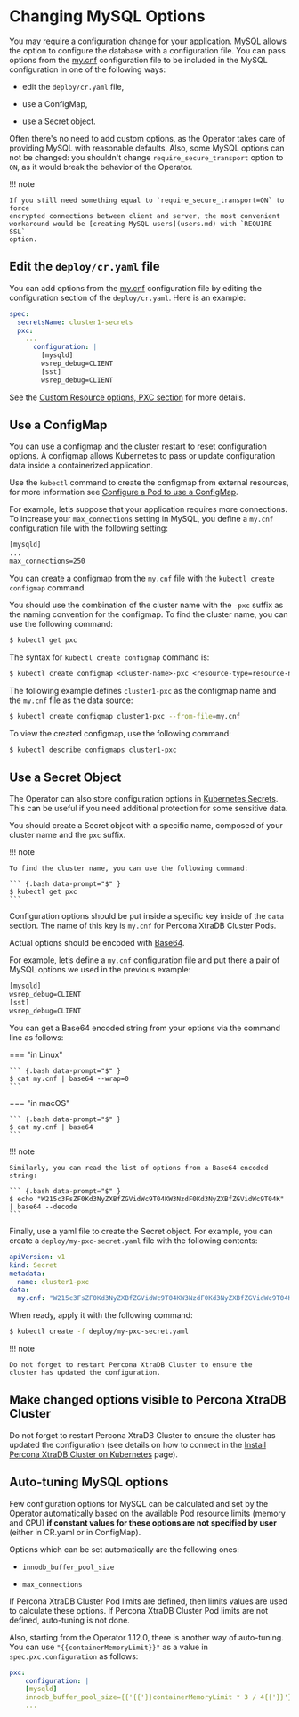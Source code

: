 # Changing MySQL Options

You may require a configuration change for your application. MySQL
allows the option to configure the database with a configuration file.
You can pass options from the
[my.cnf](https://dev.mysql.com/doc/refman/8.0/en/option-files.html)
configuration file to be included in the MySQL configuration in one of the
following ways:

* edit the `deploy/cr.yaml` file,

* use a ConfigMap,

* use a Secret object.

Often there's no need to add custom options, as the Operator takes care of
providing MySQL with reasonable defaults. Also, some MySQL options can not
be changed: you shouldn't change `require_secure_transport` option to `ON`, as
it would break the behavior of the Operator.

!!! note

    If you still need something equal to `require_secure_transport=ON` to force
    encrypted connections between client and server, the most convenient
    workaround would be [creating MySQL users](users.md) with `REQUIRE SSL`
    option.

## Edit the `deploy/cr.yaml` file

You can add options from the
[my.cnf](https://dev.mysql.com/doc/refman/8.0/en/option-files.html)
configuration file by editing the configuration section of the
`deploy/cr.yaml`. Here is an example:

```yaml
spec:
  secretsName: cluster1-secrets
  pxc:
    ...
      configuration: |
        [mysqld]
        wsrep_debug=CLIENT
        [sst]
        wsrep_debug=CLIENT
```

See the [Custom Resource options, PXC section](operator.html#operator-pxc-section)
for more details.

## Use a ConfigMap

You can use a configmap and the cluster restart to reset configuration
options. A configmap allows Kubernetes to pass or update configuration
data inside a containerized application.

Use the `kubectl` command to create the configmap from external
resources, for more information see [Configure a Pod to use a ConfigMap](https://kubernetes.io/docs/tasks/configure-pod-container/configure-pod-configmap/#create-a-configmap).

For example, let’s suppose that your application requires more
connections. To increase your `max_connections` setting in MySQL, you
define a `my.cnf` configuration file with the following setting:

```default
[mysqld]
...
max_connections=250
```

You can create a configmap from the `my.cnf` file with the
`kubectl create configmap` command.

You should use the combination of the cluster name with the `-pxc`
suffix as the naming convention for the configmap. To find the cluster
name, you can use the following command:

``` {.bash data-prompt="$" }
$ kubectl get pxc
```

The syntax for `kubectl create configmap` command is:

```default
$ kubectl create configmap <cluster-name>-pxc <resource-type=resource-name>
```

The following example defines `cluster1-pxc` as the configmap name and the
`my.cnf` file as the data source:

``` {.bash data-prompt="$" }
$ kubectl create configmap cluster1-pxc --from-file=my.cnf
```

To view the created configmap, use the following command:

``` {.bash data-prompt="$" }
$ kubectl describe configmaps cluster1-pxc
```

## Use a Secret Object

The Operator can also store configuration options in [Kubernetes Secrets](https://kubernetes.io/docs/concepts/configuration/secret/).
This can be useful if you need additional protection for some sensitive data.

You should create a Secret object with a specific name, composed of your cluster
name and the `pxc` suffix.

!!! note

    To find the cluster name, you can use the following command:

    ``` {.bash data-prompt="$" }
    $ kubectl get pxc
    ```

Configuration options should be put inside a specific key inside of the `data`
section. The name of this key is `my.cnf` for Percona XtraDB Cluster Pods.

Actual options should be encoded with [Base64](https://en.wikipedia.org/wiki/Base64).

For example, let’s define a `my.cnf` configuration file and put there a pair
of MySQL options we used in the previous example:

```default
[mysqld]
wsrep_debug=CLIENT
[sst]
wsrep_debug=CLIENT
```

You can get a Base64 encoded string from your options via the command line as
follows:

=== "in Linux"

    ``` {.bash data-prompt="$" }
    $ cat my.cnf | base64 --wrap=0
    ```

=== "in macOS"

    ``` {.bash data-prompt="$" }
    $ cat my.cnf | base64
    ```

!!! note

    Similarly, you can read the list of options from a Base64 encoded string:

    ``` {.bash data-prompt="$" }
    $ echo "W215c3FsZF0Kd3NyZXBfZGVidWc9T04KW3NzdF0Kd3NyZXBfZGVidWc9T04K" | base64 --decode
    ```

Finally, use a yaml file to create the Secret object. For example, you can
create a `deploy/my-pxc-secret.yaml` file with the following contents:

```yaml
apiVersion: v1
kind: Secret
metadata:
  name: cluster1-pxc
data:
  my.cnf: "W215c3FsZF0Kd3NyZXBfZGVidWc9T04KW3NzdF0Kd3NyZXBfZGVidWc9T04K"
```

When ready, apply it with the following command:

``` {.bash data-prompt="$" }
$ kubectl create -f deploy/my-pxc-secret.yaml
```

!!! note

    Do not forget to restart Percona XtraDB Cluster to ensure the
    cluster has updated the configuration.

## Make changed options visible to Percona XtraDB Cluster

Do not forget to restart Percona XtraDB Cluster to ensure the cluster
has updated the configuration (see details on how to connect in the
[Install Percona XtraDB Cluster on Kubernetes](kubernetes.html) page).

## Auto-tuning MySQL options

Few configuration options for MySQL can be calculated and set by the Operator
automatically based on the available Pod resource limits (memory and CPU) **if
constant values for these options are not specified by user** (either in
CR.yaml or in ConfigMap).

Options which can be set automatically are the following ones:

* `innodb_buffer_pool_size`

* `max_connections`

If Percona XtraDB Cluster Pod limits are defined, then limits values are used to
calculate these options. If Percona XtraDB Cluster Pod limits are not defined,
auto-tuning is not done.

Also, starting from the Operator 1.12.0, there is another way of auto-tuning.
You can use `"{{containerMemoryLimit}}"` as a value in `spec.pxc.configuration`
as follows:

```yaml
pxc:
    configuration: |
    [mysqld]
    innodb_buffer_pool_size={{'{{'}}containerMemoryLimit * 3 / 4{{'}}'}}
    ...
```
